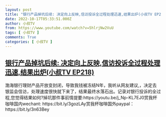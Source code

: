 ```yaml
---
layout: post
title: "银行产品掉坑后续: 决定向上反映,信访投诉全过程处理迅速,结果出炉(小叔TV EP218)"
date: 2022-10-17T05:33:51.000Z
author: 小叔TV
from: https://www.youtube.com/watch?v=5hlrjNw2VuU
tags: [ 小叔TV ]
comments: True
categories: [ 小叔TV ]
---
```

<!--1665984831000-->
[银行产品掉坑后续: 决定向上反映,信访投诉全过程处理迅速,结果出炉(小叔TV EP218)](https://www.youtube.com/watch?v=5hlrjNw2VuU)
------

<div>
渤海银行理财产品开放变封闭，导致我钱被冻结N年，我听从网友建议,，决定去银监会信访，处理速度很快就下来了，结果最终水落石出。记录对银行投诉的全过程,您觉得结果如何?掉坑那件事前情提要:https://youtu.be/j_Np-KL7EJ0赏我杯咖啡国内wechant: https://bit.ly/3gozLAy赏我杯咖啡国外paypal：https://bit.ly/3n63Bey
</div>
